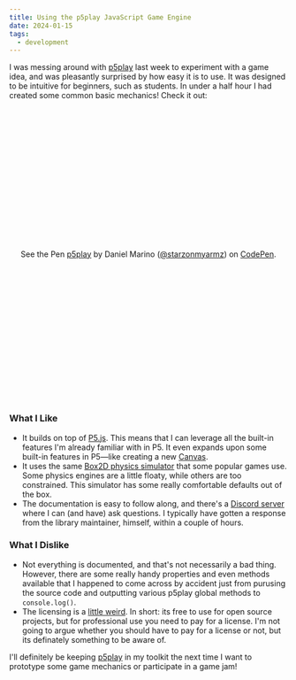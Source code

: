 ```yaml
---
title: Using the p5play JavaScript Game Engine
date: 2024-01-15
tags:
  - development
---
```


I was messing around with [p5play](https://p5play.org/) last week to experiment with a game idea, and was pleasantly surprised by how easy it is to use. It was designed to be intuitive for beginners, such as students. In under a half hour I had created some common basic mechanics! Check it out:

<p class="codepen" data-height="500" data-default-tab="js,result" data-slug-hash="WNmRzOK" data-user="starzonmyarmz" style="height: 500px; display: flex; align-items: center; justify-content: center; margin: 1em 0; padding: 1em;">
  <span>See the Pen <a href="https://codepen.io/starzonmyarmz/pen/WNmRzOK">
  p5play</a> by Daniel Marino (<a href="https://codepen.io/starzonmyarmz">@starzonmyarmz</a>)
  on <a href="https://codepen.io">CodePen</a>.</span>
</p>
<script async src="https://cpwebassets.codepen.io/assets/embed/ei.js"></script>

### What I Like

- It builds on top of [P5.js](https://p5js.org/). This means that I can leverage all the built-in features I'm already familiar with in P5. It even expands upon some built-in features in P5—like creating a new [Canvas](https://p5play.org/learn/canvas.html).
- It uses the same [Box2D physics simulator](https://piqnt.com/planck.js) that some popular games use. Some physics engines are a little floaty, while others are too constrained. This simulator has some really comfortable defaults out of the box.
- The documentation is easy to follow along, and there's a [Discord server](https://discord.gg/3UTbqUgmPF) where I can (and have) ask questions. I typically have gotten a response from the library maintainer, himself, within a couple of hours.

### What I Dislike

- Not everything is documented, and that's not necessarily a bad thing. However, there are some really handy properties and even methods available that I happened to come across by accident just from purusing the source code and outputting various p5play global methods to `console.log()`.
- The licensing is a [little weird](https://github.com/quinton-ashley/p5play-web/blob/main/LICENSING.md). In short: its free to use for open source projects, but for professional use you need to pay for a license. I'm not going to argue whether you should have to pay for a license or not, but its definately something to be aware of.

I'll definitely be keeping [p5play](https://p5play.org/) in my toolkit the next time I want to prototype some game mechanics or participate in a game jam!